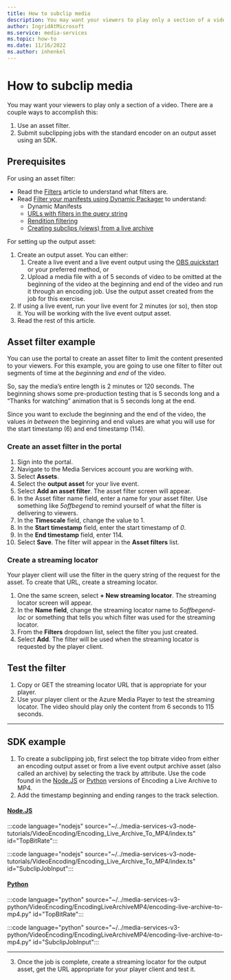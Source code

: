```yaml
---
title: How to subclip media
description: You may want your viewers to play only a section of a video. There are a couple of ways to accomplish this. - Use an asset filter. - Submit subclipping jobs with the standard encoder on an output asset using an SDK.
author: IngridAtMicrosoft
ms.service: media-services
ms.topic: how-to
ms.date: 11/16/2022
ms.author: inhenkel
---
```


# How to subclip media

You may want your viewers to play only a section of a video. There are a couple ways to accomplish this:

1. Use an asset filter.
1. Submit subclipping jobs with the standard encoder on an output asset using an SDK.

## Prerequisites

For using an asset filter:

- Read the [Filters](/azure/media-services/latest/filters-concept) article to understand what filters are.
- Read [Filter your manifests using Dynamic Packager](/azure/media-services/latest/filters-dynamic-manifest-concept) to understand:
  - Dynamic Manifests
  - [URLs with filters in the query string](filters-dynamic-manifest-concept.md#examples-urls-with-filters-in-query-string)
  - [Rendition filtering](filters-dynamic-manifest-concept.md#rendition-filtering)
  - [Creating subclips (views) from a live archive](filters-dynamic-manifest-concept.md#creating-subclips-views-from-a-live-archive)

For setting up the output asset:

1. Create an output asset. You can either:
    1. Create a live event and a live event output using the [OBS quickstart](live-event-obs-quickstart.md) or your preferred method, or
    1. Upload a media file with a of 5 seconds of video to be omitted at the beginning of the video at the beginning and end of the video and run it through an encoding job. Use the output asset created from the job for this exercise.
1. If using a live event, run your live event for 2 minutes (or so), then stop it. You will be working with the live event output asset.
1. Read the rest of this article.

## Asset filter example

You can use the portal to create an asset filter to limit the content presented to your viewers. For this example, you are going to use one filter to filter out segments of time at the *beginning* and *end* of the video.

So, say the media’s entire length is 2 minutes or 120 seconds. The beginning shows some pre-production testing that is 5 seconds long and a “Thanks for
watching” animation that is 5 seconds long at the end.

Since you want to exclude the beginning and the end of the video, the values *in between* the beginning and end values are what you will use for the start timestamp (6) and end timestamp (114).

### Create an asset filter in the portal

1. Sign into the portal.
2. Navigate to the Media Services account you are working with.
3. Select **Assets**.
4. Select the **output asset** for your live event.
5. Select **Add an asset filter**. The asset filter screen will appear.
6. In the Asset filter name field, enter a name for your asset filter. Use something like *5offbegend* to remind yourself of what the filter is delivering to viewers.
7. In the **Timescale** field, change the value to 1.
8. In the **Start timestamp** field, enter the start timestamp of *0*.
9. In the **End timestamp** field, enter 114.
10. Select **Save**. The filter will appear in the **Asset filters** list.

### Create a streaming locator

Your player client will use the filter in the query string of the request for the asset. To create that URL, create a streaming locator.

1. One the same screen, select **+ New streaming locator**. The streaming locator screen will appear.
2. In the **Name field**, change the streaming locator name to *5offbegend-loc* or something that tells you which filter was used for the streaming locator.
3. From the **Filters** dropdown list, select the filter you just created.
4. Select **Add**. The filter will be used when the streaming locator is requested by the player client.

## Test the filter

1. Copy or GET the streaming locator URL that is appropriate for your player.
2. Use your player client or the Azure Media Player to test the streaming locator. The video should play only the content from 6 seconds to 115 seconds.

<hr>

## SDK example

1. To create a subclipping job, first select the top bitrate video from either an encoding output asset or from a live event output archive asset (also called an archive) by selecting the track by attribute. Use the code found in the [Node.JS](https://github.com/Azure-Samples/media-services-v3-node-tutorials/blob/81874cae4279841cca7fa591bbfb1a43aa7a4560/VideoEncoding/Encoding_Live_Archive_To_MP4/index.ts) or [Python](https://github.com/Azure-Samples/media-services-v3-python/edit/main/VideoEncoding/EncodingLiveArchiveMP4/encoding-live-archive-to-mp4.py) versions of Encoding a Live Archive to MP4.
2. Add the timestamp beginning and ending ranges to the track selection.

#### [Node.JS](#tab/node)

:::code language="nodejs" source="~/../media-services-v3-node-tutorials/VideoEncoding/Encoding_Live_Archive_To_MP4/index.ts" id="TopBitRate":::

:::code language="nodejs" source="~/../media-services-v3-node-tutorials/VideoEncoding/Encoding_Live_Archive_To_MP4/index.ts" id="SubclipJobInput":::

#### [Python](#tab/python)

:::code language="python" source="~/../media-services-v3-python/VideoEncoding/EncodingLiveArchiveMP4/encoding-live-archive-to-mp4.py" id="TopBitRate":::

:::code language="python" source="~/../media-services-v3-python/VideoEncoding/EncodingLiveArchiveMP4/encoding-live-archive-to-mp4.py" id="SubclipJobInput":::

---

3. Once the job is complete, create a streaming locator for the output asset, get the URL appropriate for your player client and test it.
